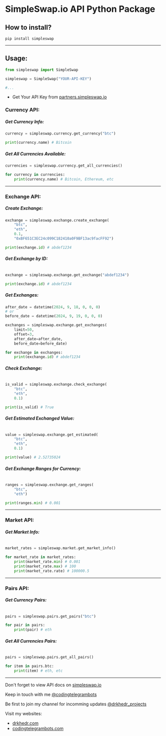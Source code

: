 # **SimpleSwap.io API Python Package**

## How to install?

```shell
pip install simpleswap
```

---

## Usage:

```python
from simpleswap import SimpleSwap

simpleswap = SimpleSwap("YOUR-API-KEY")

#...
```

- Get Your API Key from [partners.simpleswap.io](https://partners.simpleswap.io/)

### Currency API:

##### Get Currency Info:

```python
currency = simpleswap.currency.get_currency("btc")

print(currency.name) # Bitcoin

```

##### Get All Currencies Available:

```python
currencies = simpleswap.currency.get_all_currencies()

for currency in currencies:
    print(currency.name) # Bitcoin, Ethereum, etc

```

---

### Exchange API:

##### Create Exchange:

```python
exchange = simpleswap.exchange.create_exchange(
    "btc",
    "eth",
    0.1,
    "0xBF651C3EC24c099C182410a0F9BF13ac9facFF92")

print(exchange.id) # abdef1234

```

##### Get Exchange by ID:

```python

exchange = simpleswap.exchange.get_exchange("abdef1234")

print(exchange.id) # abdef1234

```

##### Get Exchanges:

```python
after_date = datetime(2024, 9, 18, 0, 0, 0)
# or
before_date = datetime(2024, 9, 19, 0, 0, 0)

exchanges = simpleswap.exchange.get_exchanges(
    limit=50,
    offset=3,
    after_date=after_date,
    before_date=before_date)

for exchange in exchanges:
    print(exchange.id) # abdef1234

```

##### Check Exchange:

```python

is_valid = simpleswap.exchange.check_exchange(
    "btc",
    "eth",
    0.1)

print(is_valid) # True

```

##### Get Estimated Exchanged Value:

```python

value = simpleswap.exchange.get_estimated(
    "btc",
    "eth",
    0.1)

print(value) # 2.52735024

```

##### Get Exchange Ranges for Currency:

```python

ranges = simpleswap.exchange.get_ranges(
    "btc",
    "eth")

print(ranges.min) # 0.001

```

---

### Market API:

##### Get Market Info:

```python

market_rates = simpleswap.market.get_market_info()

for market_rate in market_rates:
    print(market_rate.min) # 0.001
    print(market_rate.max) # 100
    print(market_rate.rate) # 100000.5

```

---

### Pairs API:

##### Get Currency Pairs:

```python

pairs = simpleswap.pairs.get_pairs("btc")

for pair in pairs:
    print(pair) # eth

```

##### Get All Currencies Pairs:

```python

pairs = simpleswap.pairs.get_all_pairs()

for item in pairs.btc:
    print(item) # eth, etc

```

---

Don't forget to view API docs on [simpleswap.io](https://api.simpleswap.io/#/)

Keep in touch with me [@codingtelegrambots](https://t.me/codingtelegrambots)

Be first to join my channel for incomming updates [@drkhedr_projects](https://t.me/drkhedr_projects)

Visit my websites:

- [drkhedr.com](https://drkhedr.com)
- [codingtelegrambots.com](https://codingtelegrambots.com)
